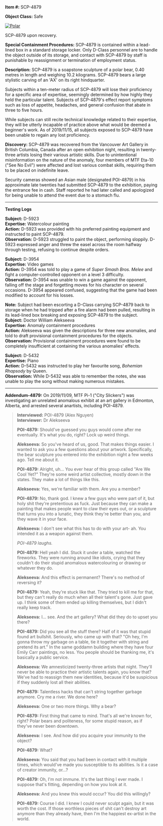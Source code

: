**Item #:** SCP-4879

**Object Class:** Safe

[![Polar](http://scp-wiki.wdfiles.com/local--resized-images/scp-4879/Polar/medium.jpg)](http://scp-wiki.wdfiles.com/local--files/scp-4879/Polar)

SCP-4879 upon recovery.

**Special Containment Procedures:** SCP-4879 is contained within a lead-lined box in a standard storage locker. Only D-Class personnel are to handle the object outside of its storage, and contact with SCP-4879 by staff is punishable by reassignment or termination of employment status.

**Description:** SCP-4879 is a soapstone sculpture of a polar bear, 0.40 metres in length and weighing 10.2 kilograms. SCP-4879 bears a large stylistic carving of an 'AX' on its right hindquarter.

Subjects within a ten-meter radius of SCP-4879 will lose their proficiency for a specific area of expertise, seemingly determined by how highly they held the particular talent. Subjects of SCP-4879's effect report symptoms such as loss of appetite, headaches, and general confusion that abate in three to five hours.

While subjects can still recite technical knowledge related to their expertise, they will be utterly incapable of practice above what would be deemed a beginner's work. As of 2019/11/15, all subjects exposed to SCP-4879 have been unable to regain any lost proficiency.

**Discovery:** SCP-4879 was recovered from the Vancouver Art Gallery in British Columbia, Canada after an open exhibition night, resulting in twenty-three artists losing their various artistic skills. Due to unintentional misinformation on the nature of the anomaly, four members of MTF Eta-10 ("See No Evil") were affected and lost various combat skills, requiring them to be placed on indefinite leave.

Security cameras showed an Asian male (designated POI-4879) in his approximate late twenties had submitted SCP-4879 to the exhibition, paying the entrance fee in cash. Staff reported he had later called and apologized for being unable to attend the event due to a stomach flu.

* * *

**Testing Logs**

**Subject:** D-5923  
**Expertise:** Watercolour painting  
**Action:** D-5923 was provided with his preferred painting equipment and instructed to paint SCP-4879.  
**Observation:** D-5923 struggled to paint the object, performing sloppily. D-5923 expressed anger and threw the easel across the room halfway through testing, refusing to continue despite orders.

**Subject:** D-3954  
**Expertise:** Video games  
**Action:** D-3954 was told to play a game of _Super Smash Bros. Melee_ and fight a computer-controlled opponent on a level 3 difficulty.  
**Observation:** D-3954 was unable to win a game against the opponent, falling off the stage and forgetting moves for his character on several occasions. D-3954 appeared confused, suggesting that the game had been modified to account for his losses.

**Note:** Subject had been escorting a D-Class carrying SCP-4879 back to storage when he had tripped after a fire alarm had been pulled, resulting in its lead-lined box breaking and exposing SCP-4879 to the subject.  
**Subject:** Doctor William Alekseeva  
**Expertise:** Anomaly containment procedures  
**Action:** Alekseeva was given the descriptions for three new anomalies, and told to draft provisional containment procedures for the objects.  
**Observation:** Provisional containment procedures were found to be completely insufficient at containing the various anomalies' effects.

**Subject:** D-5432  
**Expertise:** Piano  
**Action:** D-5432 was instructed to play her favourite song, _Bohemian Rhapsody_ by Queen.  
**Observation:** While D-5432 was able to remember the notes, she was unable to play the song without making numerous mistakes.

* * *

**Addendum-4879:** On 2019/11/09, MTF Pi-1 ("City Slickers") was investigating an unrelated anomalous exhibit at an art gallery in Edmonton, Alberta, and arrested several anartists, including POI-4879.

> **Interviewed:** POI-4879 (Alex Nguyen)  
> **Interviewer:** Dr Alekseeva  
> **<Begin Log>**
> 
> **POI-4879:** Should've guessed you guys would come after me eventually. It's what you do, right? Lock up weird things.
> 
> **Alekseeva:** So you've heard of us, good. That makes things easier. I wanted to ask you a few questions about your artwork. Specifically, the bear sculpture you entered into the exhibition night a few weeks ago. Tell me about it.
> 
> **POI-4879:** Alright, uh… You ever hear of this group called "Are We Cool Yet?" They're some weird artist collective, mostly down in the states. They make a lot of things like this.
> 
> **Alekseeva:** Yes, we're familiar with them. Are you a member?
> 
> **POI-4879:** No, thank god. I knew a few guys who were part of it, but holy shit they're pretentious as fuck. Just because they can make a painting that makes people want to claw their eyes out, or a sculpture that turns you into a lunatic, they think they're better than you, and they wave it in your face.
> 
> **Alekseeva:** I don't see what this has to do with your art- ah. You intended it as a weapon against them.
> 
> _POI-4879 laughs._
> 
> **POI-4879:** Hell yeah I did. Stuck it under a table, watched the fireworks. They were running around like idiots, crying that they couldn't do their stupid anomalous watercolouring or drawing or whatever they do.
> 
> **Alekseeva:** And this effect is permanent? There's no method of reversing it?
> 
> **POI-4879:** Yeah, they're stuck like that. They tried to kill me for that, but they can't really do much when all their talent's gone. Just gave up. I think some of them ended up killing themselves, but I didn't really keep track.
> 
> **Alekseeva:** I… see. And the art gallery? What did they do to upset you there?
> 
> **POI-4879:** Did you see all the stuff there? Half of it was that stupid found art bullshit. Seriously, who came up with that? "Oh hey, I'm gonna throw my garbage on a table, tie it together with string and pretend its art." In the same goddamn building where they have four Emily Carr paintings, no less. You people should be thanking me, it's basically a public service.
> 
> **Alekseeva:** We amnesticized twenty-three artists that night. They'll never be able to practice their artistic talents again, you know that? We've had to reassign them new identities, because it'd be suspicious if they suddenly lost all their abilities.
> 
> **POI-4879:** Talentless hacks that can't string together garbage anymore. Cry me a river. We done here?
> 
> **Alekseeva:** One or two more things. Why a bear?
> 
> **POI-4879:** First thing that came to mind. That's all we're known for, right? Polar bears and politeness, for some stupid reason, as if they've never been downtown.
> 
> **Alekseeva:** I see. And how did you acquire your immunity to the object?
> 
> **POI-4879:** What?
> 
> **Alekseeva:** You said that you had been in contact with it multiple times, which would've made you susceptible to its abilities. Is it a case of creator immunity, or…?
> 
> **POI-4879:** Oh, I'm not immune. It's the last thing I ever made. I suppose that's fitting, depending on how you look at it.
> 
> **Alekseeva:** And you knew this would occur? You did this willingly?
> 
> **POI-4879:** Course I did. I knew I could never sculpt again, but it was worth the cost. If those worthless pieces of shit can't destroy art anymore than they already have, then I'm the happiest ex-artist in the world.
> 
> **<End Log>**